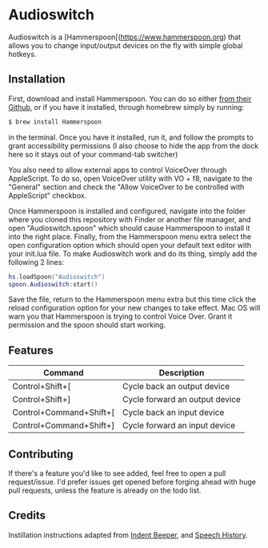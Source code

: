 # Audioswitch

Audioswitch is a [Hammerspoon[(https://www.hammerspoon.org) that allows you to change input/output devices on the fly with simple global hotkeys.

## Installation

First, download and install Hammerspoon. You can do so either [from their Github](https://github.com/Hammerspoon/hammerspoon/releases/latest), or if you have it installed, through homebrew simply by running:

```bash
$ brew install Hammerspoon
```

in the terminal. Once you have it installed, run it, and follow the prompts to grant accessibility permissions (I also choose to hide the app from the dock here so it stays out of your command-tab switcher)

You also need to allow external apps to control VoiceOver through AppleScript. To do so, open VoiceOver utility with VO + f8, navigate to the "General" section and check the "Allow VoiceOver to be controlled with AppleScript" checkbox.

Once Hammerspoon is installed and configured, navigate into the folder where you cloned this repository with Finder or another file manager, and open "Audioswitch.spoon" which should cause Hammerspoon to install it into the right place. Finally, from the Hammerspoon menu extra select the open configuration option which should open your default text editor with your init.lua file. To make Audioswitch work and do its thing, simply add the following 2 lines:

```lua
hs.loadSpoon("Audioswitch")
spoon.Audioswitch:start()
```

Save the file, return to the Hammerspoon menu extra but this time click the reload configuration option for your new changes to take effect. Mac OS will warn you that Hammerspoon is trying to control Voice Over. Grant it permission and the spoon should start working.

## Features

| Command | Description |
| --- | --- |
| Control+Shift+[ | Cycle back an output device |
| Control+Shift+] | Cycle forward an output device |
| Control+Command+Shift+[ | Cycle back an input device |
| Control+Command+Shift+] | Cycle forward an input device |

## Contributing

If there's a feature you'd like to see added, feel free to open a pull request/issue. I'd prefer issues get opened before forging ahead with huge pull requests, unless the feature is already on the todo list.

## Credits

Instillation instructions adapted from [Indent Beeper](https://github.com/pitermach/IndentBeeper), and [Speech History](http://github.com/mikolysz/speech-history).
